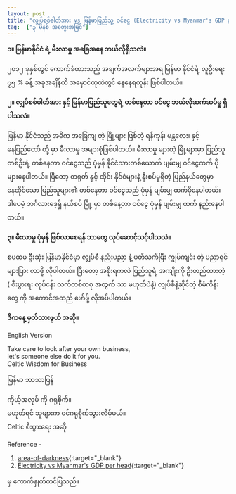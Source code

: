 ```yaml
---
layout: post
title: "လျှပ်စစ်ဓါတ်အား vs မြန်မာပြည်သူ့ ဝင်ငွေ (Electricity vs Myanmar's GDP per head )"
tag:  ["၃ မိနစ် အတွေးအမြင်"]
---
```


**၁။ မြန်မာနိုင်ငံ ရဲ့ မီးလာမှု အခြေအနေ ဘယ်လိုရှိသလဲ။**

၂၀၁၂ ခုနှစ်တွင် ကောက်ခံထားသည့် အချက်အလက်များအရ မြန်မာ နိုင်ငံရဲ့ လူဦးရေး ၇၅ % ခန့်
အခုအချိန်ထိ အမှောင်ထုထဲတွင် နေနေရတုန်း ဖြစ်ပါတယ်။
<!-- more -->

**၂။  လျှပ်စစ်ဓါတ်အား နှင့် မြန်မာပြည်သူတွေရဲ့ တစ်နေ့တာ ဝင်ငွေ ဘယ်လိုဆက်ဆပ်မှု ရှိပါသလဲ။**

မြန်မာ နိုင်ငံသည် အဓိက အခြေကျ တဲ့ မြို့များ ဖြစ်တဲ့ ရန်ကုန်၊ မန္တလေး၊ နှင့် နေပြည်တော် တို့ မှာ မီးလာမှု အများစုံဖြစ်ပါတယ်။
မီးလာမှု များတဲ့ မြို့များမှာ ပြည်သူတစ်ဦးရဲ့ တစ်နေတာ ဝင်ငွေသည် ပုံမှန် နိုင်ငံသားတစ်ယောက် ပျမ်းမျှ ဝင်ငွေထက် ပိုများနေပါတယ်။
ပြီတော့ တရုတ် နှင့် ထိုင်း နိုင်ငံများနဲ့ နီးစပ်မှုရှိတဲ့ ပြည်နယ်တွေမှာ နေထိုင်သော ပြည်သူများ၏ တစ်နေ့တာ ဝင်ငွေသည် ပုံမှန် ပျမ်းမျှ ထက်ပိုနေပါတယ်။
ဒါပေမဲ့ ဘင်္ဂလားဒေ့ရှ် နယ်စပ် မြို့ မှာ တစ်နေ့တာ ဝင်ငွေ ပုံမှန် ပျမ်းမျှ ထက် နည်းနေပါတယ်။

**၃။ မီးလာမှု ပုံမှန် ဖြစ်လာစေရန် ဘာတွေ လုပ်ဆောင့်သင့်ပါသလဲ။**

စပထမ ဦးဆုံး မြန်မာနိုင်ငံမှာ လျှပ်စီ နည်းပညာ နဲ့ ပတ်သက်ပြီး ကျွမ်ကျင်း တဲ့ ပညာရှင် များပြား လာဖို့ လိုပါတယ်။
ပြီးတော့ အစိုးရကလဲ ပြည်သူရဲ့ အကျိုးကို ဦးတည်ထားတဲ့ ( စီးပွားရး လုပ်ငန်း လက်တစ်တစု အတွက် သာ မဟုတ်ပဲနဲ့)
လျှပ်စီနဲ့ဆိုင်တဲ့ စီမံကိန်းတွေ ကို အကောင်အထည် ဖော်ဖို့ လိုအပ်ပါတယ်။

**ဒီကနေ့ မှတ်သားဖွယ် အဆို။**

English Version

Take care to look after your own business,<br />
let's someone else do it for you.<br />
Celtic Wisdom for Business

မြန်မာ ဘာသာပြန်


ကိုယ့်အလုပ် ကို ဂရုစိုက်။<br />
မဟုတ်ရင် သူများက ဝင်ဂရုစိုက်သွားလိမ့်မယ်။<br />
Celtic စီးပွားရေး အဆို

Reference -
1. [area-of-darkness](https://www.economist.com/banyan/2012/10/18/area-of-darkness){:target="_blank"}
2. [Electricity vs Myanmar's GDP per head](http://www-personal.umich.edu/~brianmin/Min_DemocLight_04282008lr.pdf){:target="_blank"}

 မှ ကောက်နှုတ်တင်ပြသည်။
